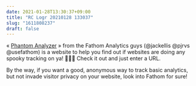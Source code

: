 ```yaml
---
date: 2021-01-28T13:30:37+09:00
title: "RC Logr 20210128 133037"
slug: "1611808237"
draft: false
---
```


« [Phantom Analyzer](https://usephantom.com/) » from the Fathom Analytics guys (@jackellis @pjrvs @usefathom) is a website to help you find out if websites are doing any spooky tracking on ya! 👻😱🎃 Check it out and just enter a URL. 

By the way, if you want a good, anonymous way to track basic analytics, but not invade visitor privacy on your website, look into Fathom for sure! 
